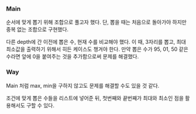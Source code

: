

### Main 
순서에 맞게 뽑기 위해 조합으로 풀고자 했다.
단, 뽑을 때는 처음으로 돌아가야 하지만 중복 없는 조합으로 구현했다.

다른 depth에 간 이전에 뽑은 수, 현재 수를 비교해야 했다.
이 때, 3자리를 뽑고, 최대 최소값을 출력하기 위해서 히든 케이스도 챙겨야 한다.
만약 뽑은 수가 95, 01, 50 같은수라면 앞에 0을 붙여주는 것을 추가함으로써 문제를 해결했다.

### Way
Main 처럼 max, min을 구하지 않고도 문제를 해결할 수도 있을 것 같다.

조건에 맞게 뽑은 수들을 리스트에 넣어준 뒤, 첫번째와 끝번째가 최대와 최소인 점을 활용해서도 구할 수 있다.